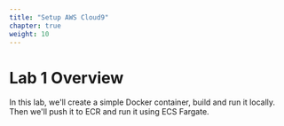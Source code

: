 ```yaml
---
title: "Setup AWS Cloud9"
chapter: true
weight: 10
---
```


# Lab 1 Overview
In this lab, we'll create a simple Docker container, build and run it locally.
Then we'll push it to ECR and run it using ECS Fargate.
